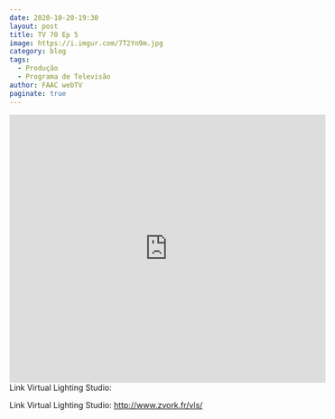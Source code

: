 ```yaml
---
date: 2020-10-20-19:30
layout: post
title: TV 70 Ep 5
image: https://i.imgur.com/7T2Yn9m.jpg
category: blog
tags:
  - Produção 
  - Programa de Televisão
author: FAAC webTV
paginate: true
---
```


<iframe src="https://www.facebook.com/plugins/video.php?href=https%3A%2F%2Fwww.facebook.com%2Ffaacwebtv%2Fvideos%2F976167689563258%2F&show_text=1&width=560" width="560" height="474" style="border:none;overflow:hidden" scrolling="no" frameborder="0" allowTransparency="true" allow="encrypted-media" allowFullScreen="true"></iframe>Link Virtual Lighting Studio: 

Link Virtual Lighting Studio: 
http://www.zvork.fr/vls/
